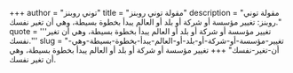 +++
author = "توني روبنز"
title = "مقولة توني روبنز"
description = "مقولة توني روبنز: تغيير مؤسسة أو شركة أو بلد أو العالم يبدأ بخطوة بسيطة، وهي أن تغير نفسك."
quote = '''تغيير مؤسسة أو شركة أو بلد أو العالم يبدأ بخطوة بسيطة، وهي أن تغير نفسك.'''
slug = "تغيير-مؤسسة-أو-شركة-أو-بلد-أو-العالم-يبدأ-بخطوة-بسيطة-وهي-أن-تغير-نفسك"
+++
تغيير مؤسسة أو شركة أو بلد أو العالم يبدأ بخطوة بسيطة، وهي أن تغير نفسك.
